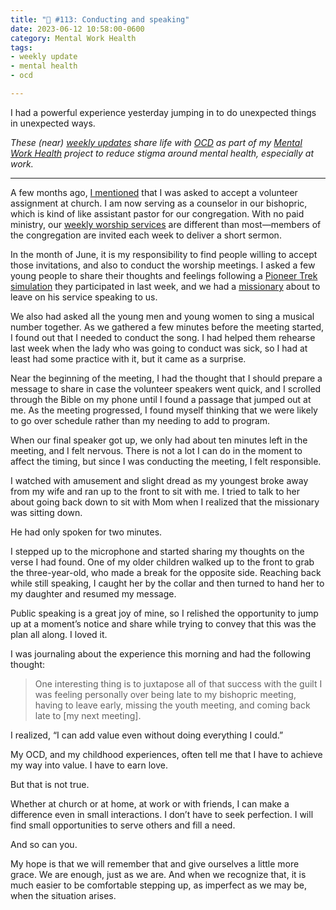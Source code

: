 ```yaml
---
title: "🧠 #113: Conducting and speaking"
date: 2023-06-12 10:58:00-0600
category: Mental Work Health
tags:
- weekly update
- mental health
- ocd

---
```


I had a powerful experience yesterday jumping in to do unexpected things in unexpected ways.

_These (near) [weekly updates](https://bennorris.com/tags/weekly-update/) share life with [OCD](https://bennorris.com/tags/ocd/) as part of my [Mental Work Health](https://bennorris.com/mental-work-health/) project to reduce stigma around mental health, especially at work._

***

A few months ago, [I mentioned](https://bennorris.com/2023/01/20/building-people-again) that I was asked to accept a volunteer assignment at church. I am now serving as a counselor in our bishopric, which is kind of like assistant pastor for our congregation. With no paid ministry, our [weekly worship services](https://www.churchofjesuschrist.org/comeuntochrist/belong/sunday-services/what-are-sunday-services-like) are different than most—members of the congregation are invited each week to deliver a short sermon.

In the month of June, it is my responsibility to find people willing to accept those invitations, and also to conduct the worship meetings. I asked a few young people to share their thoughts and feelings following a [Pioneer Trek simulation](https://www.churchofjesuschrist.org/youth/activities/new/pioneer-trek?lang=eng) they participated in last week, and we had a [missionary](https://newsroom.churchofjesuschrist.org/topic/missionary-program) about to leave on his service speaking to us.

We also had asked all the young men and young women to sing a musical number together. As we gathered a few minutes before the meeting started, I found out that I needed to conduct the song. I had helped them rehearse last week when the lady who was going to conduct was sick, so I had at least had some practice with it, but it came as a surprise.

Near the beginning of the meeting, I had the thought that I should prepare a message to share in case the volunteer speakers went quick, and I scrolled through the Bible on my phone until I found a passage that jumped out at me. As the meeting progressed, I found myself thinking that we were likely to go over schedule rather than my needing to add to program.

When our final speaker got up, we only had about ten minutes left in the meeting, and I felt nervous. There is not a lot I can do in the moment to affect the timing, but since I was conducting the meeting, I felt responsible.

I watched with amusement and slight dread as my youngest broke away from my wife and ran up to the front to sit with me. I tried to talk to her about going back down to sit with Mom when I realized that the missionary was sitting down.

He had only spoken for two minutes.

I stepped up to the microphone and started sharing my thoughts on the verse I had found. One of my older children walked up to the front to grab the three-year-old, who made a break for the opposite side. Reaching back while still speaking, I caught her by the collar and then turned to hand her to my daughter and resumed my message.

Public speaking is a great joy of mine, so I relished the opportunity to jump up at a moment’s notice and share while trying to convey that this was the plan all along. I loved it.

I was journaling about the experience this morning and had the following thought:

> One interesting thing is to juxtapose all of that success with the guilt I was feeling personally over being late to my bishopric meeting, having to leave early, missing the youth meeting, and coming back late to [my next meeting].

I realized, “I can add value even without doing everything I could.”

My OCD, and my childhood experiences, often tell me that I have to achieve my way into value. I have to earn love.

But that is not true.

Whether at church or at home, at work or with friends, I can make a difference even in small interactions. I don’t have to seek perfection. I will find small opportunities to serve others and fill a need.

And so can you.

My hope is that we will remember that and give ourselves a little more grace. We are enough, just as we are. And when we recognize that, it is much easier to be comfortable stepping up, as imperfect as we may be, when the situation arises.



